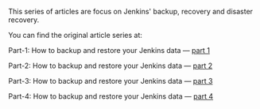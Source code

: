 This series of articles are focus on Jenkins' backup, recovery and disaster recovery.

You can find the original article series at:

Part-1: How to backup and restore your Jenkins data — [part 1](https://medium.com/clarusway/disaster-recovery-guide-for-jenkins-46f3a7030481)

Part-2: How to backup and restore your Jenkins data — [part 2](https://medium.com/clarusway/disaster-recovery-guide-for-jenkins-2-6463e255964d)

Part-3: How to backup and restore your Jenkins data — [part 3](https://medium.com/clarusway/disaster-recovery-guide-for-jenkins-3-15d8ba358d8f)

Part-4: How to backup and restore your Jenkins data — [part 4]()

